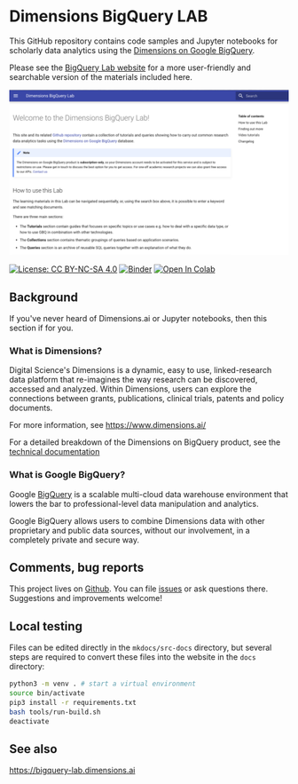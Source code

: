 # Dimensions BigQuery LAB

This GitHub repository contains code samples and Jupyter notebooks for scholarly data analytics using the [Dimensions on Google BigQuery](https://www.dimensions.ai/products/bigquery/).

Please see the [BigQuery Lab website](https://bigquery-lab.dimensions.ai/) for a more user-friendly and searchable version of the materials included here.

![screenshot](https://raw.githubusercontent.com/digital-science/dimensions-gbq-lab/master/extras/img/gbq-lab-screenshot.png)


[![License: CC BY-NC-SA 4.0](https://img.shields.io/badge/License-CC%20BY--NC--SA%204.0-lightgrey.svg)](https://creativecommons.org/licenses/by-nc-sa/4.0/)
[![Binder](https://mybinder.org/badge_logo.svg)](https://mybinder.org/v2/gh/digital-science/dimensions-gbq-lab/master) [![Open In Colab](https://colab.research.google.com/assets/colab-badge.svg)](https://colab.research.google.com/github/digital-science/dimensions-gbq-lab/)


## Background

If you've never heard of Dimensions.ai or Jupyter notebooks, then this section if for you.

### What is Dimensions?

Digital Science's Dimensions is a dynamic, easy to use, linked-research data platform that re-imagines the way research can be discovered, accessed and analyzed.  Within Dimensions, users can explore the connections between grants, publications, clinical trials, patents and policy documents.

For more information, see https://www.dimensions.ai/

For a detailed breakdown of the Dimensions on BigQuery product, see the [technical documentation](https://docs.dimensions.ai/bigquery)


### What is Google BigQuery?

Google [BigQuery](https://cloud.google.com/bigquery/) is a scalable multi-cloud data warehouse environment that lowers the bar to professional-level data manipulation and analytics.

Google BigQuery allows users to combine Dimensions data with other proprietary and public data sources, without our involvement, in a completely private and secure way.


## Comments, bug reports

This project lives on [Github](https://github.com/digital-science/dimensions-gbq-lab). You can file [issues]([issues](https://github.com/digital-science/dimensions-gbq-lab/issues/new)) or ask questions there. Suggestions and improvements welcome!

## Local testing

Files can be edited directly in the `mkdocs/src-docs` directory, but several steps are required to convert these files into the website in the `docs` directory:

```sh
python3 -m venv . # start a virtual environment
source bin/activate
pip3 install -r requirements.txt
bash tools/run-build.sh
deactivate
```

## See also

https://bigquery-lab.dimensions.ai